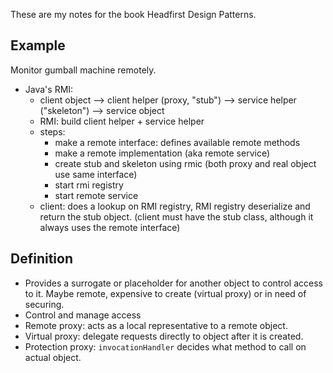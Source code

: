<!-- 
.. title: Design Pattern #11: The Proxy Pattern
.. slug: design-pattern-11-the-proxy-pattern
.. date: 2015-12-06 21:15:17 UTC+08:00
.. tags: Book, Code
.. category: 
.. link: 
.. description: 
.. type: text
-->

These are my notes for the book Headfirst Design Patterns.

## Example

Monitor gumball machine remotely.

* Java's RMI: 
    * client object --> client helper (proxy, "stub") --> service helper ("skeleton") --> service object
    * RMI: build client helper + service helper
    * steps:
        * make a remote interface: defines available remote methods
        * make a remote implementation (aka remote service)
        * create stub and skeleton using rmic (both proxy and real object use same interface)
        * start rmi registry
        * start remote service
    * client: does a lookup on RMI registry, RMI registry deserialize and return the stub object. (client must have the stub class, although it always uses the remote interface)

## Definition

* Provides a surrogate or placeholder for another object to control access to it. Maybe remote, expensive to create (virtual proxy) or in need of securing.
* Control and manage access
* Remote proxy: acts as a local representative to a remote object.
* Virtual proxy: delegate requests directly to object after it is created.
* Protection proxy: `invocationHandler` decides what method to call on actual object.


